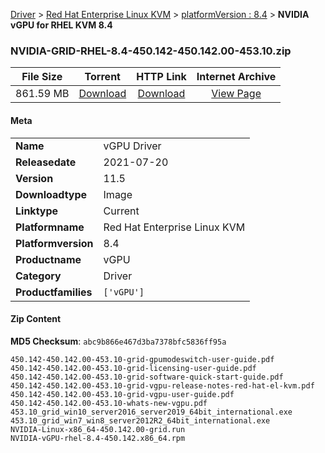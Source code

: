 
[Driver](/README.md)  >  [Red Hat Enterprise Linux KVM](/index/Driver/Red_Hat_Enterprise_Linux_KVM.md)  >  [platformVersion : 8.4](/index/Driver/Red_Hat_Enterprise_Linux_KVM/8.4.md)  >  **NVIDIA vGPU for RHEL KVM 8.4**


### NVIDIA-GRID-RHEL-8.4-450.142-450.142.00-453.10.zip

| **File Size** | **Torrent**  | **HTTP Link** | **Internet Archive** |
|:-------------:|:------------:|:-------------:|:--------------------:|
| 861.59 MB |  [Download](https://archive.org/download/nvgpu_NVIDIA-GRID-RHEL-8.4-450.142-450.142.00-453.10.zip/nvgpu_NVIDIA-GRID-RHEL-8.4-450.142-450.142.00-453.10.zip_archive.torrent)       | [Download](https://archive.org/compress/nvgpu_NVIDIA-GRID-RHEL-8.4-450.142-450.142.00-453.10.zip) | [View Page](https://archive.org/details/nvgpu_NVIDIA-GRID-RHEL-8.4-450.142-450.142.00-453.10.zip)       |

#### Meta

<table>
<tr><td><strong>Name</strong></td><td>vGPU Driver</td></tr>
<tr><td><strong>Releasedate</strong></td><td>2021-07-20</td></tr>
<tr><td><strong>Version</strong></td><td>11.5</td></tr>
<tr><td><strong>Downloadtype</strong></td><td>Image</td></tr>
<tr><td><strong>Linktype</strong></td><td>Current</td></tr>
<tr><td><strong>Platformname</strong></td><td>Red Hat Enterprise Linux KVM</td></tr>
<tr><td><strong>Platformversion</strong></td><td>8.4</td></tr>
<tr><td><strong>Productname</strong></td><td>vGPU</td></tr>
<tr><td><strong>Category</strong></td><td>Driver</td></tr>
<tr><td><strong>Productfamilies</strong></td><td><code>['vGPU']</code></td></tr>
</table>

#### Zip Content

**MD5 Checksum**: `abc9b866e467d3ba7378bfc5836ff95a`

```text
450.142-450.142.00-453.10-grid-gpumodeswitch-user-guide.pdf
450.142-450.142.00-453.10-grid-licensing-user-guide.pdf
450.142-450.142.00-453.10-grid-software-quick-start-guide.pdf
450.142-450.142.00-453.10-grid-vgpu-release-notes-red-hat-el-kvm.pdf
450.142-450.142.00-453.10-grid-vgpu-user-guide.pdf
450.142-450.142.00-453.10-whats-new-vgpu.pdf
453.10_grid_win10_server2016_server2019_64bit_international.exe
453.10_grid_win7_win8_server2012R2_64bit_international.exe
NVIDIA-Linux-x86_64-450.142.00-grid.run
NVIDIA-vGPU-rhel-8.4-450.142.x86_64.rpm
```